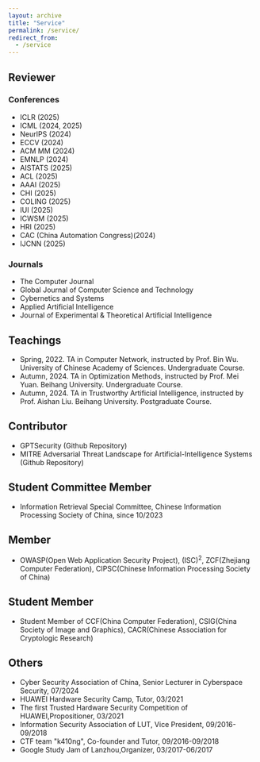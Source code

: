 ```yaml
---
layout: archive
title: "Service"
permalink: /service/
redirect_from:
  - /service
---
```


## Reviewer
### Conferences
* ICLR (2025)
* ICML (2024, 2025)
* NeurIPS (2024)
* ECCV (2024)
* ACM MM (2024)
* EMNLP (2024)
* AISTATS (2025)
* ACL (2025)
* AAAI (2025)
* CHI (2025)
* COLING (2025)
* IUI (2025)
* ICWSM (2025)
* HRI (2025)
* CAC (China Automation Congress)(2024)
* IJCNN (2025)


### Journals
* The Computer Journal
* Global Journal of Computer Science and Technology
* Cybernetics and Systems
* Applied Artificial Intelligence
* Journal of Experimental & Theoretical Artificial Intelligence

## Teachings
* Spring, 2022. TA in Computer Network, instructed by Prof. Bin Wu. University of Chinese Academy of Sciences. Undergraduate Course.
* Autumn, 2024. TA in Optimization Methods, instructed by Prof. Mei Yuan. Beihang University. Undergraduate Course.
* Autumn, 2024. TA in Trustworthy Artificial Intelligence, instructed by Prof. Aishan Liu. Beihang University. Postgraduate Course.
## Contributor
* GPTSecurity (Github Repository)
* MITRE Adversarial Threat Landscape for Artificial-Intelligence Systems (Github Repository)

## Student Committee Member
* Information Retrieval Special Committee, Chinese Information Processing Society of China, since 10/2023

## Member
* OWASP(Open Web Application Security Project), (ISC)<sup>2</sup>, ZCF(Zhejiang Computer Federation), CIPSC(Chinese Information Processing Society of China)

## Student Member
* Student Member of CCF(China Computer Federation), CSIG(China Society of Image and Graphics), CACR(Chinese Association for Cryptologic Research)

## Others
* Cyber Security Association of China, Senior Lecturer in Cyberspace Security, 07/2024
* HUAWEI Hardware Security Camp, Tutor, 03/2021
* The first Trusted Hardware Security Competition of HUAWEI,Propositioner, 03/2021
* Information Security Association of LUT, Vice President, 09/2016-09/2018
* CTF team "k410ng", Co-founder and Tutor, 09/2016-09/2018
* Google Study Jam of Lanzhou,Organizer, 03/2017-06/2017
